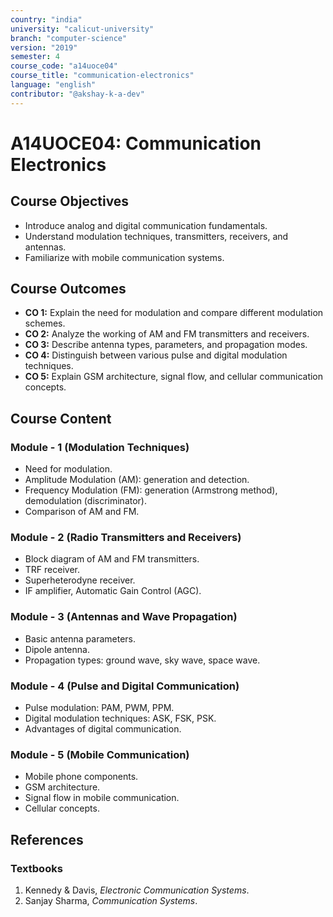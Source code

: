 ```yaml
---
country: "india"
university: "calicut-university"
branch: "computer-science"
version: "2019"
semester: 4
course_code: "a14uoce04"
course_title: "communication-electronics"
language: "english"
contributor: "@akshay-k-a-dev"
---
```


# A14UOCE04: Communication Electronics

## Course Objectives
* Introduce analog and digital communication fundamentals.
* Understand modulation techniques, transmitters, receivers, and antennas.
* Familiarize with mobile communication systems.

## Course Outcomes
* **CO 1:** Explain the need for modulation and compare different modulation schemes.
* **CO 2:** Analyze the working of AM and FM transmitters and receivers.
* **CO 3:** Describe antenna types, parameters, and propagation modes.
* **CO 4:** Distinguish between various pulse and digital modulation techniques.
* **CO 5:** Explain GSM architecture, signal flow, and cellular communication concepts.

## Course Content

### Module - 1 (Modulation Techniques)
* Need for modulation.
* Amplitude Modulation (AM): generation and detection.
* Frequency Modulation (FM): generation (Armstrong method), demodulation (discriminator).
* Comparison of AM and FM.

### Module - 2 (Radio Transmitters and Receivers)
* Block diagram of AM and FM transmitters.
* TRF receiver.
* Superheterodyne receiver.
* IF amplifier, Automatic Gain Control (AGC).

### Module - 3 (Antennas and Wave Propagation)
* Basic antenna parameters.
* Dipole antenna.
* Propagation types: ground wave, sky wave, space wave.

### Module - 4 (Pulse and Digital Communication)
* Pulse modulation: PAM, PWM, PPM.
* Digital modulation techniques: ASK, FSK, PSK.
* Advantages of digital communication.

### Module - 5 (Mobile Communication)
* Mobile phone components.
* GSM architecture.
* Signal flow in mobile communication.
* Cellular concepts.

## References
### Textbooks
1. Kennedy & Davis, *Electronic Communication Systems*.
2. Sanjay Sharma, *Communication Systems*.
